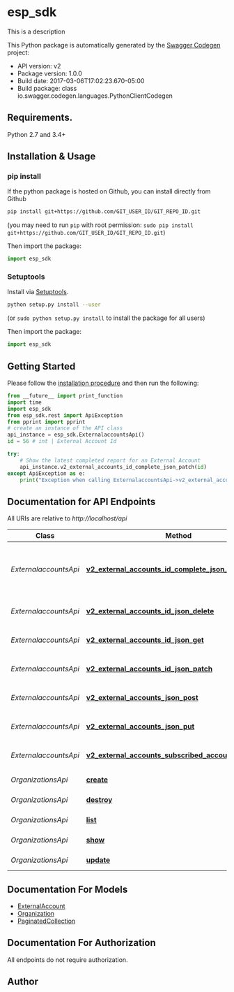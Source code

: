 # esp_sdk
This is a description

This Python package is automatically generated by the [Swagger Codegen](https://github.com/swagger-api/swagger-codegen) project:

- API version: v2
- Package version: 1.0.0
- Build date: 2017-03-06T17:02:23.670-05:00
- Build package: class io.swagger.codegen.languages.PythonClientCodegen

## Requirements.

Python 2.7 and 3.4+

## Installation & Usage
### pip install

If the python package is hosted on Github, you can install directly from Github

```sh
pip install git+https://github.com/GIT_USER_ID/GIT_REPO_ID.git
```
(you may need to run `pip` with root permission: `sudo pip install git+https://github.com/GIT_USER_ID/GIT_REPO_ID.git`)

Then import the package:
```python
import esp_sdk 
```

### Setuptools

Install via [Setuptools](http://pypi.python.org/pypi/setuptools).

```sh
python setup.py install --user
```
(or `sudo python setup.py install` to install the package for all users)

Then import the package:
```python
import esp_sdk
```

## Getting Started

Please follow the [installation procedure](#installation--usage) and then run the following:

```python
from __future__ import print_function
import time
import esp_sdk
from esp_sdk.rest import ApiException
from pprint import pprint
# create an instance of the API class
api_instance = esp_sdk.ExternalaccountsApi()
id = 56 # int | External Account Id

try:
    # Show the latest completed report for an External Account
    api_instance.v2_external_accounts_id_complete_json_patch(id)
except ApiException as e:
    print("Exception when calling ExternalaccountsApi->v2_external_accounts_id_complete_json_patch: %s\n" % e)

```

## Documentation for API Endpoints

All URIs are relative to *http://localhost/api*

Class | Method | HTTP request | Description
------------ | ------------- | ------------- | -------------
*ExternalaccountsApi* | [**v2_external_accounts_id_complete_json_patch**](docs/ExternalaccountsApi.md#v2_external_accounts_id_complete_json_patch) | **PATCH** /v2/external_accounts/{id}/complete.json | Show the latest completed report for an External Account
*ExternalaccountsApi* | [**v2_external_accounts_id_json_delete**](docs/ExternalaccountsApi.md#v2_external_accounts_id_json_delete) | **DELETE** /v2/external_accounts/{id}.json | Remove an External Account
*ExternalaccountsApi* | [**v2_external_accounts_id_json_get**](docs/ExternalaccountsApi.md#v2_external_accounts_id_json_get) | **GET** /v2/external_accounts/{id}.json | Show a single External Account
*ExternalaccountsApi* | [**v2_external_accounts_id_json_patch**](docs/ExternalaccountsApi.md#v2_external_accounts_id_json_patch) | **PATCH** /v2/external_accounts/{id}.json | Update an External Account
*ExternalaccountsApi* | [**v2_external_accounts_json_post**](docs/ExternalaccountsApi.md#v2_external_accounts_json_post) | **POST** /v2/external_accounts.json | Create an External Account
*ExternalaccountsApi* | [**v2_external_accounts_json_put**](docs/ExternalaccountsApi.md#v2_external_accounts_json_put) | **PUT** /v2/external_accounts.json | Get a list of External Accounts
*ExternalaccountsApi* | [**v2_external_accounts_subscribed_accounts_json_get**](docs/ExternalaccountsApi.md#v2_external_accounts_subscribed_accounts_json_get) | **GET** /v2/external_accounts/subscribed_accounts.json | Show a list of Subscribed Accounts
*OrganizationsApi* | [**create**](docs/OrganizationsApi.md#create) | **POST** /v2/organizations.json | Create an Organization
*OrganizationsApi* | [**destroy**](docs/OrganizationsApi.md#destroy) | **DELETE** /v2/organizations/{id}.json | Remove an Organization
*OrganizationsApi* | [**list**](docs/OrganizationsApi.md#list) | **PUT** /v2/organizations.json | Get a list of Organizations
*OrganizationsApi* | [**show**](docs/OrganizationsApi.md#show) | **GET** /v2/organizations/{id}.json | Show a single Organization
*OrganizationsApi* | [**update**](docs/OrganizationsApi.md#update) | **PATCH** /v2/organizations/{id}.json | Update an Organization


## Documentation For Models

 - [ExternalAccount](docs/ExternalAccount.md)
 - [Organization](docs/Organization.md)
 - [PaginatedCollection](docs/PaginatedCollection.md)


## Documentation For Authorization

 All endpoints do not require authorization.


## Author




